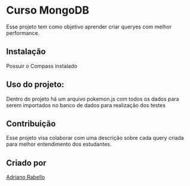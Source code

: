 # Curso MongoDB

Esse projeto tem como objetivo aprender criar queryes com melhor performance. 

## Instalação
Possuir o Compass instalado 


## Uso do projeto: 
Dentro do projeto há um arquivo pokemon.js com todos os dados para serem importados no banco de dados para 
realização dos testes

## Contribuição

Esse projeto visa colaborar com uma descrição sobre cada query criada para melhor entendimento dos estudantes. 



## Criado por

[Adriano Rabello](hhttps://www.linkedin.com/in/adriano-rabello-4151a0106/)